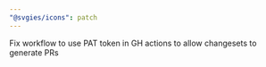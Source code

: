 ```yaml
---
"@svgies/icons": patch
---
```


Fix workflow to use PAT token in GH actions to allow changesets to generate PRs
